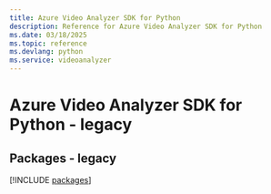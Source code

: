 ```yaml
---
title: Azure Video Analyzer SDK for Python
description: Reference for Azure Video Analyzer SDK for Python
ms.date: 03/18/2025
ms.topic: reference
ms.devlang: python
ms.service: videoanalyzer
---
```

# Azure Video Analyzer SDK for Python - legacy
## Packages - legacy
[!INCLUDE [packages](video-analyzer-index.md)]